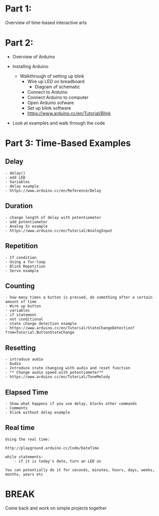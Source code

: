 # Part 1:

Overview of time-based interactive arts

# Part 2: 

- Overview of Arduino

- Installing Arduino
	- Walkthrough of setting up blink
		- Wire up LED on breadboard
			- Diagram of schematic
		- Connect to Arduino
		- Connect Arduino to computer
		- Open Arduino sofware
		- Set up blink software
		- https://www.arduino.cc/en/Tutorial/Blink

- Look at examples and walk through the code

# Part 3: Time-Based Examples

## Delay
	- delay()
	- add LED
	- Variables
	- delay example
	- https://www.arduino.cc/en/Reference/Delay

## Duration
	- change length of delay with potentiometer
	- add potentiometer
	- Analog In example
	- https://www.arduino.cc/en/Tutorial/AnalogInput

##  Repetition
	- If condition
	- Using a for-loop
	- Blink Repetition
	- Servo example 

## Counting
	- how many times a button is pressed, do something after a certain amount of time 
	- Wire up button
	- variables
	- if statement
	- not conditional
	- state change detection example
	- https://www.arduino.cc/en/Tutorial/StateChangeDetection?from=Tutorial.ButtonStateChange

## Resetting
	- introduce audio
	- Audio
	- Introduce state changing with audio and reset function
	- ** Change audio speed with potentiometer**
	- https://www.arduino.cc/en/Tutorial/ToneMelody

## Elapsed Time
	- Show what happens if you use delay, blocks other commands
	- Comments
	- blink without delay example

## Real time 

	Using the real time:

	http://playground.arduino.cc/Code/DateTime

	while statements:
		- if it is today's date, turn an LED on

	You can potentially do it for seconds, minutes, hours, days, weeks, months, years etc

##

# BREAK

Come back and work on simple projects together

